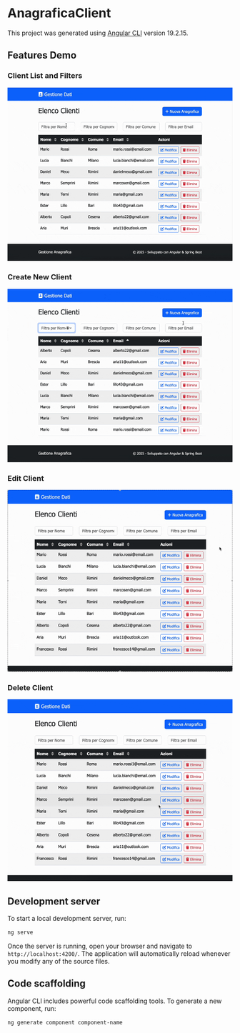 # AnagraficaClient

This project was generated using [Angular CLI](https://github.com/angular/angular-cli) version 19.2.15.

## Features Demo

### Client List and Filters
  ![List and Filters](docs/gifs/output1.gif)

### Create New Client
  ![New Client](docs/gifs/output2.gif)

### Edit Client
  ![Edit Client](docs/gifs/output3.gif)

### Delete Client
  ![Delete Client](docs/gifs/output4.gif)

## Development server

To start a local development server, run:

```bash
ng serve
```

Once the server is running, open your browser and navigate to `http://localhost:4200/`. The application will automatically reload whenever you modify any of the source files.

## Code scaffolding

Angular CLI includes powerful code scaffolding tools. To generate a new component, run:

```bash
ng generate component component-name
```


